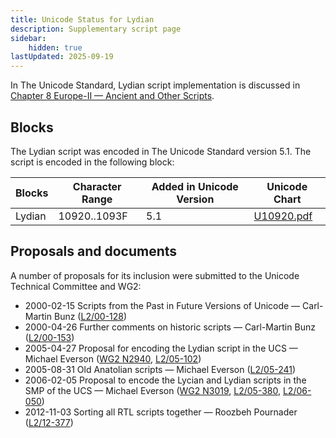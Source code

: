 ```yaml
---
title: Unicode Status for Lydian
description: Supplementary script page
sidebar:
    hidden: true
lastUpdated: 2025-09-19
---
```


In The Unicode Standard, Lydian script implementation is discussed in [Chapter 8 Europe-II — Ancient and Other Scripts](https://www.unicode.org/versions/latest/core-spec/chapter-8/#G26511).

## Blocks

The Lydian script was encoded in The Unicode Standard version 5.1. The script is encoded in the following block:

| Blocks  |  Character Range  |  Added in Unicode Version  |  Unicode Chart  |
| ------- | ----------------- | -------------------------- | --------------- |
| Lydian  |  10920..1093F  |  5.1  |  [U10920.pdf](http://www.unicode.org/charts/PDF/U10920.pdf)  |

## Proposals and documents

A number of proposals for its inclusion were submitted to the Unicode Technical Committee and WG2:
- 2000-02-15 Scripts from the Past in Future Versions of Unicode — Carl-Martin Bunz ([L2/00-128](http://www.unicode.org/cgi-bin/GetMatchingDocs.pl?L2/00-128))
- 2000-04-26 Further comments on historic scripts — Carl-Martin Bunz ([L2/00-153](http://www.unicode.org/cgi-bin/GetMatchingDocs.pl?L2/00-153))
- 2005-04-27 Proposal for encoding the Lydian script in the UCS — Michael Everson ([WG2 N2940](https://www.unicode.org/wg2/docs/n2940.pdf), [L2/05-102](http://www.unicode.org/cgi-bin/GetMatchingDocs.pl?L2/05-102))
- 2005-08-31 Old Anatolian scripts — Michael Everson ([L2/05-241](http://www.unicode.org/cgi-bin/GetMatchingDocs.pl?L2/05-241))
- 2006-02-05 Proposal to encode the Lycian and Lydian scripts in the SMP of the UCS — Michael Everson ([WG2 N3019](https://www.unicode.org/wg2/docs/n3019.pdf), [L2/05-380](http://www.unicode.org/cgi-bin/GetMatchingDocs.pl?L2/05-380), [L2/06-050](http://www.unicode.org/cgi-bin/GetMatchingDocs.pl?L2/06-050))
- 2012-11-03 Sorting all RTL scripts together — Roozbeh Pournader ([L2/12-377](http://www.unicode.org/cgi-bin/GetMatchingDocs.pl?L2/12-377))
